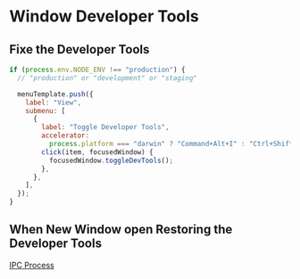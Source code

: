 # Window Developer Tools

## Fixe the Developer Tools

```javascript
if (process.env.NODE_ENV !== "production") {
  // "production" or "development" or "staging"

  menuTemplate.push({
    label: "View",
    submenu: [
      {
        label: "Toggle Developer Tools",
        accelerator:
          process.platform === "darwin" ? "Command+Alt+I" : "Ctrl+Shift+I",
        click(item, focusedWindow) {
          focusedWindow.toggleDevTools();
        },
      },
    ],
  });
}
```

## When New Window open Restoring the Developer Tools

[IPC Process](../Doc/diagrams/002%20-%20ipc%20.png)
